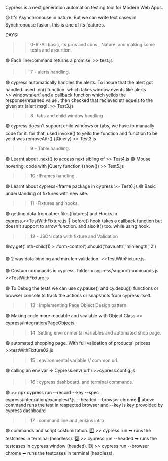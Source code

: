 Cypress is a next generation automation testing tool for Modern Web Apps.

🟡 It's  Asynchronouse in nature. But we can write 
text cases in Synchronouse fasion, this is one of its features.


DAYS:
>> 0-6    -All basic, its pros and cons , Nature. and making some tests and assertion. 

 🟢 Each line/command returns a promise. >> test.js

>> 7 - alerts handling.

 🟢 cypress automatically handles the alerts. To insure that the alert got handled. used .on() function. which takes window events like alerts >>'window:alert' and a callback function which yeilds the response/returned value . then checked that recieved str equels to the given str (alert msg).   >> Test3.js


 >> 8 -tabs and child window handling -
 
 🟢 cypress doesn't support child windows or tabs, we have to manually code for it. for that, used invoke() to yeild the function and function to be yeild was removeAttr() {jQuery} >> Test3.js



 >> 9 - Table handling.

 🟢 Learnt about .next() to access next sibling of <td>  >>  Test4.js
 🟢 Mouse hovering: code with jQuery function (show()) >>  Test5.js



 >> 10 -IFrames handling .

 🟢 Learnt about cypress-iframe package in cypress  >>  Test6.js
 🟢 Basic understanding of fixtures with new site.

 >> 11 -Fixtures and hooks.
 
 🟢 getting data from other files(fixtures) and Hooks in cypress.>>TestWithFixture.js
 🔸 before() hook takes a callback function but doesn't support to arrow function. and also it() too. while using hook.



 >>12 - JSON data with fixture and Validation

 🟢cy.get(':nth-child(1) > .form-control').should('have.attr','minlength','2')

 🟢 2 way data binding and min-len validation. >>TestWithFixture.js

 🟢 Costum commands in cypress. folder = cypress/support/commands.js >>TestWithFixture.js

 🟢 To Debug the tests we can use cy.pause() and cy.debug() functions or browser console to track the actions or snapshots from cypress itself.


>> 13 : Implementing Page Object Design pattern. 

 🟢  Making code more readable and scalable with Object Class >> cypress/integration/PageObjects.


>> 14: Setting environmental variables and automated shop page.

🟢 automated shopping page. With full validation of products' pricess >>testWithFixture02.js


>> 15 : environmental variable // common url.

 🟢 calling an env var => Cypress.env('url') >>cypress.config.js

 >> 16 :  cypress dashboard. and terminal commands.

 🟢 >> npx cypress run --record --key<key provoided by cypress dashboard>  --spec cypress/integration/examples/*.js --headed --browser chrome
   🔰 above command runs the test in respected browser and --key is key provoided by cypress dashboard


>> 17 :  command line and jenkins intro

🟢 commands and script costumization.
1️⃣ >> cypress run  ➡ runs the testcases in terminal (headless).
2️⃣ >> cypress run --headed  ➡ runs the testcases in cypress window (headed).
3️⃣ >> cypress run --browser chrome  ➡ runs the testcases in terminal (headless).

